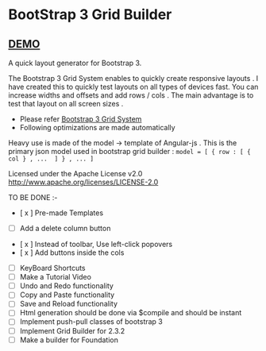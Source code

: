 # BootStrap 3 Grid Builder

## [DEMO](http://jaykanakiya.com/bootstrap-grid-builder/ "bootstrap layout generator")

A quick layout generator for Bootstrap 3.

The Bootstrap 3 Grid System enables to quickly create responsive layouts .
I have created this to quickly test layouts on all types of devices fast.
You can increase widths and offsets and add rows / cols .
The main advantage is to test that layout on all screen sizes .

*   Please refer [Bootstrap 3 Grid System](http://getbootstrap.com/css/#grid)
*   Following optimizations are made automatically

Heavy use is made of the model -> template of Angular-js .
This is the primary json model used in bootstrap grid builder :
`
model = [ { row : [ { col } , ...  ] } , ... ]
`

Licensed under the Apache License v2.0
http://www.apache.org/licenses/LICENSE-2.0

TO BE DONE :-

- [ x ]   Pre-made Templates
- [  ]   Add a delete column button
- [ x ]   Instead of toolbar, Use left-click popovers
- [ x ]   Add buttons inside the cols
- [  ]   KeyBoard Shortcuts
- [  ]   Make a Tutorial Video
- [  ]   Undo and Redo functionality
- [  ]   Copy and Paste functionality
- [  ]   Save and Reload functionality
- [  ]   Html generation should be done via $compile and should be instant
- [  ]   Implement push-pull classes of bootstrap 3
- [  ]   Implement Grid Builder for 2.3.2
- [  ]   Make a builder for Foundation